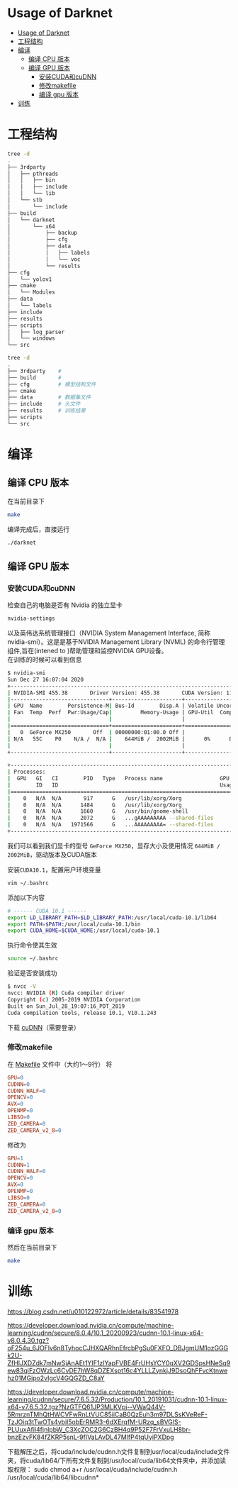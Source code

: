 # Usage of Darknet
- [Usage of Darknet](#usage-of-darknet)
- [工程结构](#工程结构)
- [编译](#编译)
  - [编译 CPU 版本](#编译-cpu-版本)
  - [编译 GPU 版本](#编译-gpu-版本)
    - [安装CUDA和cuDNN](#安装cuda和cudnn)
    - [修改makefile](#修改makefile)
    - [编译 gpu 版本](#编译-gpu-版本-1)
- [训练](#训练)

# 工程结构
```bash
tree -d
.
├── 3rdparty
│   ├── pthreads
│   │   ├── bin
│   │   ├── include
│   │   └── lib
│   └── stb
│       └── include
├── build
│   └── darknet
│       └── x64
│           ├── backup
│           ├── cfg
│           ├── data
│           │   ├── labels
│           │   └── voc
│           └── results
├── cfg
│   └── yolov1
├── cmake
│   └── Modules
├── data
│   └── labels
├── include
├── results
├── scripts
│   ├── log_parser
│   └── windows
└── src
```

```bash
tree -d
.
├── 3rdparty    # 
├── build       # 
├── cfg         # 模型结构文件
├── cmake
├── data        # 数据集文件
├── include     # 头文件
├── results     # 训练结果
├── scripts     
└── src
```


# 编译

## 编译 CPU 版本
在当前目录下
```bash
make
```

编译完成后，直接运行
```bash
./darknet
```

## 编译 GPU 版本
### 安装CUDA和cuDNN
检查自己的电脑是否有 Nvidia 的独立显卡
```bash
nvidia-settings
```
以及英伟达系统管理接口（NVIDIA System Management Interface, 简称 nvidia-smi）。这是是基于NVIDIA Management Library (NVML) 的命令行管理组件,旨在(intened to )帮助管理和监控NVIDIA GPU设备。  
在训练的时候可以看到信息
```bash
$ nvidia-smi 
Sun Dec 27 16:07:04 2020       
+-----------------------------------------------------------------------------+
| NVIDIA-SMI 455.38       Driver Version: 455.38       CUDA Version: 11.1     |
|-------------------------------+----------------------+----------------------+
| GPU  Name        Persistence-M| Bus-Id        Disp.A | Volatile Uncorr. ECC |
| Fan  Temp  Perf  Pwr:Usage/Cap|         Memory-Usage | GPU-Util  Compute M. |
|                               |                      |               MIG M. |
|===============================+======================+======================|
|   0  GeForce MX250       Off  | 00000000:01:00.0 Off |                  N/A |
| N/A   55C    P0    N/A /  N/A |    644MiB /  2002MiB |      0%      Default |
|                               |                      |                  N/A |
+-------------------------------+----------------------+----------------------+
                                                                               
+-----------------------------------------------------------------------------+
| Processes:                                                                  |
|  GPU   GI   CI        PID   Type   Process name                  GPU Memory |
|        ID   ID                                                   Usage      |
|=============================================================================|
|    0   N/A  N/A       917      G   /usr/lib/xorg/Xorg                 61MiB |
|    0   N/A  N/A      1484      G   /usr/lib/xorg/Xorg                150MiB |
|    0   N/A  N/A      1660      G   /usr/bin/gnome-shell              257MiB |
|    0   N/A  N/A      2072      G   ...gAAAAAAAAA --shared-files       42MiB |
|    0   N/A  N/A   1971566      G   ...AAAAAAAAA= --shared-files      111MiB |
+-----------------------------------------------------------------------------+
```
我们可以看到我们显卡的型号 `GeForce MX250`，显存大小及使用情况 `644MiB /  2002MiB`，驱动版本及CUDA版本

安装`CUDA10.1`，配置用户环境变量
```bash
vim ~/.bashrc
```
添加以下内容
```bash
# ------ CUDA 10.1 ------
export LD_LIBRARY_PATH=$LD_LIBRARY_PATH:/usr/local/cuda-10.1/lib64
export PATH=$PATH:/usr/local/cuda-10.1/bin
export CUDA_HOME=$CUDA_HOME:/usr/local/cuda-10.1
```
执行命令使其生效
```bash
source ~/.bashrc
```
验证是否安装成功
```bash
$ nvcc -V
nvcc: NVIDIA (R) Cuda compiler driver
Copyright (c) 2005-2019 NVIDIA Corporation
Built on Sun_Jul_28_19:07:16_PDT_2019
Cuda compilation tools, release 10.1, V10.1.243
```
下载 [cuDNN](https://developer.nvidia.com/zh-cn/cudnn)（需要登录）

### 修改makefile
在 [Makefile](./Makefile) 文件中（大约1～9行）
将
```makefile
GPU=0
CUDNN=0
CUDNN_HALF=0
OPENCV=0
AVX=0
OPENMP=0
LIBSO=0
ZED_CAMERA=0
ZED_CAMERA_v2_8=0
```
修改为
```makefile
GPU=1
CUDNN=1
CUDNN_HALF=0
OPENCV=0
AVX=0
OPENMP=0
LIBSO=0
ZED_CAMERA=0
ZED_CAMERA_v2_8=0
```

### 编译 gpu 版本
然后在当前目录下
```bash
make
```



# 训练
https://blog.csdn.net/u010122972/article/details/83541978




<!-- cudnn 链接 -->
https://developer.download.nvidia.cn/compute/machine-learning/cudnn/secure/8.0.4/10.1_20200923/cudnn-10.1-linux-x64-v8.0.4.30.tgz?oF254u_6JOFlv6n8TyhocCJHXQARhnEfrcbPgSu0FXFO_DBJgmUM1ozGGGk2U-ZfHlJXDZdk7mNwSjAnAEt1YIF1zlYapFVBE4FrUHsYCY0qXV2GDSpsHNeSq9ew83qiFzOWzLc6CvDE7hW8qDZEXspt16c4YLLLZynkjJ9DsoQhFFvcKtnwehz01MGipo2vIgcV4GQGZD_C8aY

https://developer.download.nvidia.cn/compute/machine-learning/cudnn/secure/7.6.5.32/Production/10.1_20191031/cudnn-10.1-linux-x64-v7.6.5.32.tgz?NzGTFQ61JP3MLKVpj--VWaQ44V-5RmrznTMhQtHWCVFwRnLtVUC85iiCaB0QzEuh3m97DLSsKVeReF-TzJOiq3tTwOTs4vbil5obErRMR3-6dXErqfM-URzq_sBVGlS-PLUuxAfil4fjnlpbW_C3XcZOC2G6CzBH4q9P52F7FrVxuLH8br-bnzEzvFK84fZKRP5snL-9fIVaLAvDL47MlfP4tqUyiPXDpg


下载解压之后，将cuda/include/cudnn.h文件复制到usr/local/cuda/include文件夹，将cuda/lib64/下所有文件复制到/usr/local/cuda/lib64文件夹中，并添加读取权限：
sudo chmod a+r /usr/local/cuda/include/cudnn.h /usr/local/cuda/lib64/libcudnn*
